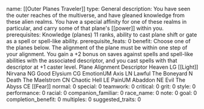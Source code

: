 name: [[Outer Planes Traveler]]
type: General
description: You have seen the outer reaches of the multiverse, and have gleaned knowledge from these alien realms. You have a special affinity for one of these realms in particular, and carry some of that plane's [[power]] within you.
prerequisites: Knowledge (planes) 11 ranks, ability to cast plane shift or gate as a spell or spell-like ability.
prerequisite_feats: 0
benefit: Choose one of the planes below. The alignment of the plane must be within one step of your alignment. You gain a +2 bonus on saves against spells and spell-like abilities with the associated descriptor, and you cast spells with that descriptor at +1 caster level. Plane Alignment Descriptor Heaven LG [[Light]] Nirvana NG Good Elysium CG EmotionUM Axis LN Lawful The Boneyard N Death The Maelstrom CN Chaotic Hell LE PainUM Abaddon NE Evil The Abyss CE [[Fear]]
normal: 0
special: 0
teamwork: 0
critical: 0
grit: 0
style: 0
performance: 0
racial: 0
companion_familiar: 0
race_name: 0
note: 0
goal: 0
completion_benefit: 0
multiples: 0
suggested_traits: 0
